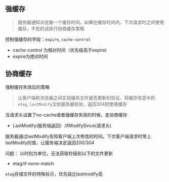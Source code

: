 
## 强缓存
  > 服务器通知浏览器一个缓存时间，如果在缓存时间内，下次请求时之间使用缓存，不在的话执行协商缓存策略

   控制强缓存的字段：`expire`, 
   `cache-control`
   
  - cache-control 为相对时间（优先级高于expire)
  - expire为绝对时间

## 协商缓存

  强制缓存失效后的策略

  > 让客户端和浏览器之间实现缓存文件是否更新的验证。将缓存信息中的`etag`, `lastModify`交给服务器校验，返回304则使用缓存

  当请求头设置了no-cache或者强缓存失效的时候，走协商缓存

  - LastModify(服务端返回）/ifModifySince(请求头)
  
  服务器通过lastModify告知客户端上次修改的时间。下次客户端请求时带上lastModify的值，让服务端决定返回200/304

  问题： 以时刻为单位，无法获取秒级别以下的文件更新

  - etag/if-none-match
  
  `etag`存储文件的特殊标示，优先级比lastmodify高